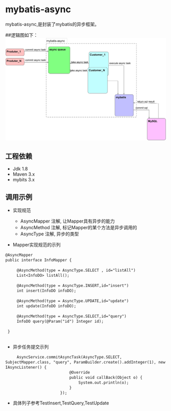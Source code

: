 # mybatis-async
mybatis-async,是封装了mybatis的异步框架。

##逻辑图如下：
 ![image](https://github.com/LeiXuan6/mybatis-async/raw/master/src/test/java/com/gameart/async/img/mybatis-async.jpg)

## 工程依赖
+ Jdk 1.8
+ Maven 3.x
+ mybits 3.x

## 调用示例
+ 实现规范

   + AsyncMapper 注解, 让Mapper具有异步的能力
   + AsyncMethod 注解, 标记Mapper的某个方法是异步调用的
   + AsyncType   注解, 异步的类型

+ Mapper实现规范的示列

```
@AsyncMapper
public interface InfoMapper {
 
     @AsyncMethod(type = AsyncType.SELECT , id="listAll")
     List<InfoDO> listAll();
 
     @AsyncMethod(type = AsyncType.INSERT,id="insert")
     int insert(InfoDO infoDO);
 
     @AsyncMethod(type = AsyncType.UPDATE,id="update")
     int update(InfoDO infoDO);
 
     @AsyncMethod(type = AsyncType.SELECT,id="query")
     InfoDO query(@Param("id") Integer id);
 
 }


``` 

+ 异步任务提交示列
```
     AsyncService.commitAsyncTask(AsyncType.SELECT, SubjectMapper.class, "query", ParamBuilder.create().addInteger(1), new IAsyncListener() {
                            @Override
                            public void callBack(Object o) {
                                System.out.println(o);
                            }
                        });
```
 + 具体列子参考TestInsert,TestQuery,TestUpdate
